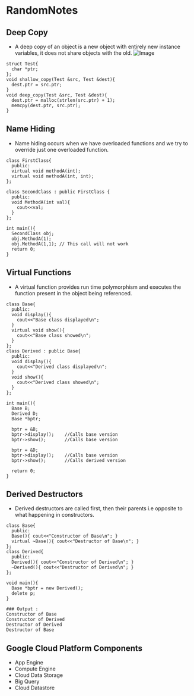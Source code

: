 # RandomNotes

## Deep Copy
* A deep copy of an object is a new object with entirely new instance variables, it does not share objects with the old.
![Image](https://drive.google.com/file/d/1_bEgvfOLSJ_tqddkp116OmSp7Ux-eEAV/view?usp=sharing)
```
struct Test{
  char *ptr;
};
void shallow_copy(Test &src, Test &dest){
  dest.ptr = src.ptr;
}
void deep_copy(Test &src, Test &dest){
  dest.ptr = malloc(strlen(src.ptr) + 1);
  memcpy(dest.ptr, src.ptr);
}
```
## Name Hiding
* Name hiding occurs when we have overloaded functions and we try to override just one overloaded function.
```
class FirstClass{
  public:
  virtual void methodA(int);
  virtual void methodA(int, int);
};

class SecondClass : public FirstClass {
  public:
  void MethodA(int val){
    cout<<val;
  }
};

int main(){
  SecondClass obj;
  obj.MethodA(1);
  obj.MethodA(1,1); // This call will not work
  return 0;
}
```

## Virtual Functions
* A virtual function provides run time polymorphism and executes the function present in the object being referenced.
```
class Base{
  public:
  void display(){
    cout<<"Base class displayed\n";
  }
  virtual void show(){
    cout<<"Base class showed\n";
  }
};
class Derived : public Base{
  public:
  void display(){
    cout<<"Derived class displayed\n";
  }
  void show(){
    cout<<"Derived class showed\n";
  }
};

int main(){
  Base B;
  Derived D;
  Base *bptr;
  
  bptr = &B;
  bptr->display();    //Calls base version
  bptr->show();       //Calls base version
  
  bptr = &D;
  bptr->display();    //Calls base version
  bptr->show();       //Calls derived version
  
  return 0;
}
```
## Derived Destructors
* Derived destructors are called first, then their parents i.e opposite to what happening in constructors.
```
class Base{
  public:
  Base(){ cout<<"Constructor of Base\n"; }
  virtual ~Base(){ cout<<"Destructor of Base\n"; }
};
class Derived{
  public:
  Derived(){ cout<<"Constructor of Derived\n"; }
  ~Derived(){ cout<<"Destructor of Derived\n"; }
};

void main(){
  Base *bptr = new Derived();
  delete p;
}

### Output :
Constructor of Base
Constructor of Derived
Destructor of Derived
Destructor of Base
```

## Google Cloud Platform Components
* App Engine
* Compute Engine
* Cloud Data Storage
* Big Query
* Cloud Datastore
